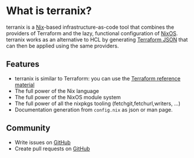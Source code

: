 # What is terranix?

terranix is a [Nix][nix]-based infrastructure-as-code tool that combines the
providers of Terraform and the lazy, functional configuration of [NixOS][nixos].
terranix works as an alternative to HCL by generating [Terraform JSON][tf-json]
that can then be applied using the same providers.

[nix]: https://serokell.io/blog/what-is-nix
[nixos]: https://nixos.org/
[tf-json]: https://www.terraform.io/docs/configuration/syntax-json.html

## Features

- terranix is similar to Terraform: you can use the
  [Terraform reference material](https://www.terraform.io/docs/providers/index.html)
- The full power of the Nix language
- The full power of the NixOS module system
- The full power of all the nixpkgs tooling (fetchgit,fetchurl,writers, ...)
- Documentation generation from `config.nix` as json or man page.

## Community

- Write issues on [GitHub](https://github.com/terranix/terranix/issues)
- Create pull requests on [GitHub](https://github.com/terranix/terranix/pulls)
